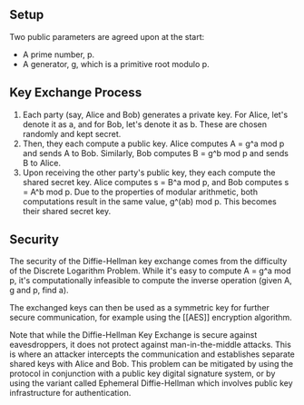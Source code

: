 ## Setup
Two public parameters are agreed upon at the start:

- A prime number, p.
- A generator, g, which is a primitive root modulo p.

## Key Exchange Process

1. Each party (say, Alice and Bob) generates a private key. For Alice, let's denote it as a, and for Bob, let's denote it as b. These are chosen randomly and kept secret.
2. Then, they each compute a public key. Alice computes A = g^a mod p and sends A to Bob. Similarly, Bob computes B = g^b mod p and sends B to Alice.
3. Upon receiving the other party's public key, they each compute the shared secret key. Alice computes s = B^a mod p, and Bob computes s = A^b mod p. Due to the properties of modular arithmetic, both computations result in the same value, g^(ab) mod p. This becomes their shared secret key.

## Security
The security of the Diffie-Hellman key exchange comes from the difficulty of the Discrete Logarithm Problem. While it's easy to compute A = g^a mod p, it's computationally infeasible to compute the inverse operation (given A, g and p, find a).

The exchanged keys can then be used as a symmetric key for further secure communication, for example using the [[AES]] encryption algorithm.

Note that while the Diffie-Hellman Key Exchange is secure against eavesdroppers, it does not protect against man-in-the-middle attacks. This is where an attacker intercepts the communication and establishes separate shared keys with Alice and Bob. This problem can be mitigated by using the protocol in conjunction with a public key digital signature system, or by using the variant called Ephemeral Diffie-Hellman which involves public key infrastructure for authentication.
